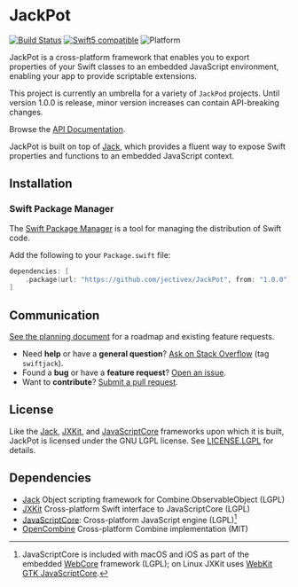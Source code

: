 JackPot
========

[![Build Status][GitHubActionBadge]][ActionsLink]
[![Swift5 compatible][Swift5Badge]][Swift5Link] 
![Platform][SwiftPlatforms]
<!-- [![](https://tokei.rs/b1/github/jectivex/JackPot)](https://github.com/jectivex/JackPot) -->

JackPot is a cross-platform framework that enables you to export
properties of your Swift classes to an embedded JavaScript environment,
enabling your app to provide scriptable extensions.

This project is currently an umbrella for a variety of `JackPod` projects.
Until version 1.0.0 is release, minor version increases can contain
API-breaking changes.

Browse the [API Documentation].

JackPot is built on top of [Jack][], which
provides a fluent way to expose Swift properties
and functions to an embedded JavaScript context.

## Installation

### Swift Package Manager

The [Swift Package Manager][] is a tool for managing the distribution of
Swift code.

Add the following to your `Package.swift` file:

  ```swift
  dependencies: [
      .package(url: "https://github.com/jectivex/JackPot", from: "1.0.0")
  ]
  ```

[Swift Package Manager]: https://swift.org/package-manager

## Communication

[See the planning document] for a roadmap and existing feature requests.

 - Need **help** or have a **general question**? [Ask on Stack
   Overflow][] (tag `swiftjack`).
 - Found a **bug** or have a **feature request**? [Open an issue][].
 - Want to **contribute**? [Submit a pull request][].

[See the planning document]: /Documentation/Planning.md
[Read the contributing guidelines]: ./CONTRIBUTING.md#contributing
[Ask on Stack Overflow]: https://stackoverflow.com/questions/tagged/swiftjack
[Open an issue]: https://github.com/jectivex/JackPot/issues/new
[Submit a pull request]: https://github.com/jectivex/JackPot/fork

## License

Like the [Jack][], [JXKit][], and [JavaScriptCore](https://webkit.org/licensing-webkit/) 
frameworks upon which it is built, JackPot is licensed under the GNU LGPL license.
See [LICENSE.LGPL](LICENSE.LGPL) for details.


## Dependencies

 - [Jack][] Object scripting framework for Combine.ObservableObject (LGPL)
 - [JXKit][] Cross-platform Swift interface to JavaScriptCore (LGPL)
 - [JavaScriptCore][]: Cross-platform JavaScript engine (LGPL)[^1]
 - [OpenCombine][] Cross-platform Combine implementation (MIT)

[^1]: JavaScriptCore is included with macOS and iOS as part of the embedded [WebCore](https://webkit.org/licensing-webkit/) framework (LGPL); on Linux JXKit uses [WebKit GTK JavaScriptCore](https://webkitgtk.org/).


[ProjectLink]: https://github.com/jectivex/JackPot
[ActionsLink]: https://github.com/jectivex/JackPot/actions
[API Documentation]: https://www.jective.org/JackPot/documentation/jackpot/

[Swift]: https://swift.org/
[OpenCombine]: https://github.com/OpenCombine/OpenCombine
[JackPot]: https://github.com/jectivex/JackPot
[Jack]: https://github.com/jectivex/Jack
[JXKit]: https://github.com/jectivex/JXKit
[JavaScriptCore]: https://trac.webkit.org/wiki/JavaScriptCore

[GitHubActionBadge]: https://img.shields.io/github/workflow/status/jectivex/JackPot/JackPot%20CI

[Swift5Badge]: https://img.shields.io/badge/swift-5-orange.svg?style=flat
[Swift5Link]: https://developer.apple.com/swift/
[SwiftPlatforms]: https://img.shields.io/badge/Platforms-macOS%20|%20iOS%20|%20tvOS%20|%20Linux-teal.svg
